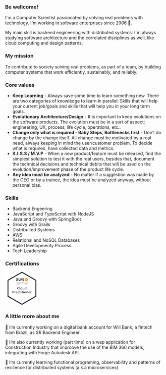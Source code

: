 ### Be wellcome!
I'm a Computer Scientist passionated by solving real problems with technology. I'm working in software enterprises since 2006 🦖.

My main skill is backend engineering with distributed systems. I'm always studying software architecture and the correlated disciplines as well, like cloud computing and design patterns.

### My mission
To contribute to society solving real problems, as part of a team, by building computer systems that work efficiently, sustainably, and reliably.

### Core values
 - **Keep Learning** - Always save some time to learn something new. There are two categories of knowledge to learn in parallel: Skills that will help your current job/goals and skills that will help you in your long term goals. 
 - **Evolutionary Architecture/Design** - It is important to keep evolutions on the software products. The evolution must be in a sort of aspect: engineering, UX, process, life cycle, operations, etc..
 - **Change only what is required - Baby Steps, Bottlenecks first** - Don’t do change by the change itself. All change must be motivated by a real need, always keeping in mind the user/customer problem. To decide what is required, have collected data and metrics. 
 - **K.I.S.S / M.V.P** - When a new product/feature must be released, find the simplest solution to test it with the real users, besides that, document the technical decisions and technical debits that will be used on the evolution/improvement phase of the product life cycle. 
 - **Any idea must be analyzed** - No matter if a suggestion was made by the CEO or by a trainee, the idea must be analyzed anyway, without personal bias. 

### Skills
 - Backend Engeering
 - JavaScript and TypeScript with NodeJS
 - Java and Groovy with SpringBoot
 - Groovy with Grails
 - Distribuited Systems
 - AWS
 - Relational and NoSQL Databases
 - Agile Developmenty Process
 - Tech Leadership 
 
 ### Certifications
 
 <a href="https://www.youracclaim.com/badges/9cf63c8e-24fe-4c33-8fb8-18214c343271/public_url" rel="some text">![Foo](https://github.com/fredpolicarpo/fredpolicarpo/raw/master/aws-certified-cloud-practitioner.png)</a>
 
 ### A little more about me
🔭 I’m currently working on a digital bank account for Will Bank, a fintech from Brazil, as SR Backend Engineer.

🔭 I’m also currently working (part time) on a wep application for Construction Industry that improove the use of the BIM 360 models, integrating with Forge Autodesk API.

🌱 I’m currently learning functional programing, observability and patterns of resilience for distribuited systems (a.k.a microservices)

<!--
**fredpolicarpo/fredpolicarpo** is a ✨ _special_ ✨ repository because its `README.md` (this file) appears on your GitHub profile.

Here are some ideas to get you started:

- 🔭 I’m currently working on ...
- 🌱 I’m currently learning ...
- 👯 I’m looking to collaborate on ...
- 🤔 I’m looking for help with ...
- 💬 Ask me about ...
- 📫 How to reach me: ...
- 😄 Pronouns: ...
- ⚡ Fun fact: ...
-->
